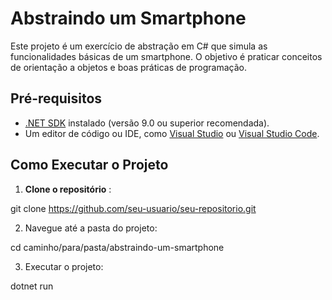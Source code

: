 # Abstraindo um Smartphone

Este projeto é um exercício de abstração em C# que simula as funcionalidades básicas de um smartphone. O objetivo é praticar conceitos de orientação a objetos e boas práticas de programação.

## Pré-requisitos

- [.NET SDK](https://dotnet.microsoft.com/download) instalado (versão 9.0 ou superior recomendada).
- Um editor de código ou IDE, como [Visual Studio](https://visualstudio.microsoft.com/) ou [Visual Studio Code](https://code.visualstudio.com/).

## Como Executar o Projeto

1. **Clone o repositório** :

git clone https://github.com/seu-usuario/seu-repositorio.git 

2. Navegue até a pasta do projeto:
   
cd caminho/para/pasta/abstraindo-um-smartphone

3. Executar o projeto:

dotnet run
